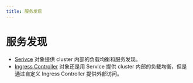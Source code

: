 ```yaml
---
title: 服务发现
---
```

# 服务发现
- [Serivce](./service.html) 对象提供 cluster 内部的负载均衡和服务发现。
- [Ingress Controller](./ingress.html) 对象还是用 Service 提供 cluster 内部的负载均衡，但是通过自定义 Ingress Controller 提供外部访问。
